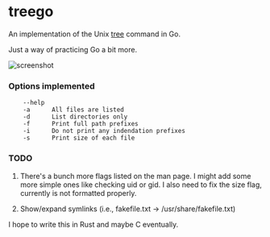 # treego

An implementation of the Unix [tree](https://linux.die.net/man/1/tree) command in Go.

Just a way of practicing Go a bit more.

![screenshot](https://yld.me/raw/baBn.png)

### Options implemented

```
	--help
	-a 	    All files are listed
	-d 	    List directories only
	-f      Print full path prefixes
	-i      Do not print any indendation prefixes
	-s      Print size of each file
```

### TODO

1. There's a bunch more flags listed on the man page. I might add some more simple ones like checking uid or gid. I
also need to fix the size flag, currently is not formatted properly.

2. Show/expand symlinks (i.e., fakefile.txt -> /usr/share/fakefile.txt)


I hope to write this in Rust and maybe C eventually.

